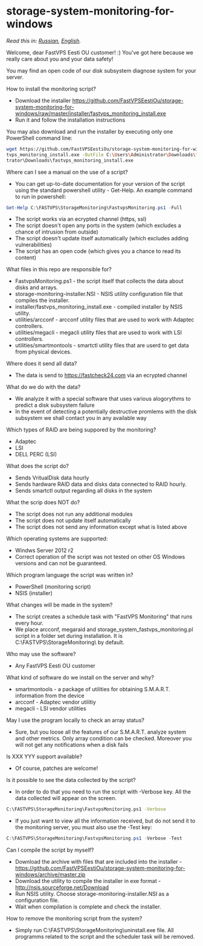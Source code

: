storage-system-monitoring-for-windows
==========================

*Read this in: [Russian](README.md), [English](README.en.md).*

Welcome, dear FastVPS Eesti OU customer! :) You've got here because we really care about you and your data safety!

You may find an open code of our disk subsystem diagnose system for your server.

How to install the monitoring script?

- Download the installer https://github.com/FastVPSEestiOu/storage-system-monitoring-for-windows/raw/master/installer/fastvps_monitoring_install.exe
- Run it and follow the installation instructions

You may also download and run the installer by executing only one PowerShell command line:
```bash
wget https://github.com/FastVPSEestiOu/storage-system-monitoring-for-windows/raw/master/installer/fas
tvps_monitoring_install.exe -OutFile C:\Users\Administrator\Downloads\fastvps_monitoring_install.exe; & C:\Users\Adminis
trator\Downloads\fastvps_monitoring_install.exe
```

Where can I see a manual on the use of a script?
 - You can get up-to-date documentation for your version of the script using the standard powershell utility - Get-Help. An example command to run in powershell:
 ```powershell
Get-Help C:\FASTVPS\StorageMonitoring\FastvpsMonitoring.ps1 -Full
```

- The script works via an ecrypted channel (https, ssl)
- The script doesn't open any ports in the system (which excludes a chance of intrusion from outside)
- The script doesn't update itself automatically (which excludes adding vulnerabilities)
- The script has an open code (which gives you a chance to read its content)


What files in this repo are responsible for?

- FastvpsMonitoring.ps1 - the script itself that collects the data about disks and arrays.
- storage-monitoring-installer.NSI - NSIS utility configuration file that compiles the installer.
- installer/fastvps_monitoring_install.exe - compiled installer by NSIS utility.
- utilities/arcconf - arcconf utility files that are used to work with Adaptec controllers.
- utilities/megacli - megacli utility files that are used to work with LSI controllers.
- utilities/smartmontools - smartctl utility files that are userd to get data from physical devices.

Where does it send all data?

- The data is send to https://fastcheck24.com via an ecrypted channel

What do we do with the data?

- We analyze it with a special software that uses various alogorythms to predict a disk subsystem failure
- In the event of detecting a potentially destructive promlems with the disk subsystem we shall contact you in any available way

Which types of RAID are being suppored by the monitoring?

- Adaptec
- LSI
- DELL PERC (LSI)

What does the script do?

- Sends VritualDisk data hourly
- Sends hardware RAID data and disks data connected to RAID hourly. 
- Sends smartctl output regarding all disks in the system

What the scrip does NOT do?

- The script does not run any additional modules
- The script does not update itself automatically
- The script does not send any information except what is listed above 

Which operating systems are supported:

- Windws Server 2012 r2
- Correct operation of the script was not tested on other OS Windows versions and can not be guaranteed.

Which program language the script was written in?

- PowerShell (monitoring script)
- NSIS (installer)

What changes will be made in the system?

- The script creates a schedule task with "FastVPS Monitoring" that runs every hour.
- We place arcconf, megaraid and storage_system_fastvps_monitoring.pl script in a folder set during installation. It is C:\FASTVPS\StorageMonitoring\ by default.

Who may use the software?

- Any FastVPS Eesti OU customer

What kind of software do we install on the server and why?

- smartmontools - a package of utilities for obtaining S.M.A.R.T. information from the device
- arcconf - Adaptec vendor utilitiy
- megacli - LSI vendor utilities

May I use the program locally to check an array status?

- Sure, but you loose all the features of our S.M.A.R.T. analyze system and other metrics. Only array condition can be checked. Moreover you will not get any notifications when a disk fails

Is XXX YYY support available?

- Of course, patches are welcome!

Is it possible to see the data collected by the script?

- In order to do that you need to run the script with -Verbose key. All the data collected will appear on the screen.
```bash
C:\FASTVPS\StorageMonitoring\FastvpsMonitoring.ps1 -Verbose
```

 - If you just want to view all the information received, but do not send it to the monitoring server, you must also use the -Test key:
 ```powershell
C:\FASTVPS\StorageMonitoring\FastvpsMonitoring.ps1 -Verbose -Test
```

Can I compile the script by myself?

- Download the archive with files that are included into the installer - https://github.com/FastVPSEestiOu/storage-system-monitoring-for-windows/archive/master.zip
- Download the utility to compile the installer in exe format - http://nsis.sourceforge.net/Download
- Run NSIS utility. Choose storage-monitoring-installer.NSI as a configuration file.
- Wait when compilation is complete and check the installer.

How to remove the monitoring script from the system?

- Simply run C:\FASTVPS\StorageMonitoring\uninstall.exe file. All programms related to the script and the scheduler task will be removed.
